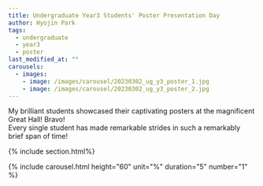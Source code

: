 ```yaml
---
title: Undergraduate Year3 Students' Poster Presentation Day
author: Hyojin Park
tags:
  - undergraduate
  - year3
  - poster
last_modified_at: ""
carousels:
  - images: 
    - image: /images/carousel/20230302_ug_y3_poster_1.jpg
    - image: /images/carousel/20230302_ug_y3_poster_2.jpg
---
```

My brilliant students showcased their captivating posters at the magnificent Great Hall! Bravo! <br>
Every single student has made remarkable strides in such a remarkably brief span of time!

{% include section.html%}

{% include carousel.html height="60" unit="%" duration="5" number="1" %}
